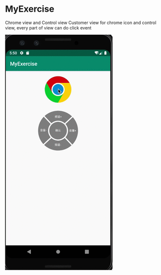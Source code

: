# MyExercise
Chrome view and Control view
Customer view for chrome icon and control view, every part of view can do click event

![image](https://github.com/HttpTan/MyExercise/blob/master/preview.gif)
